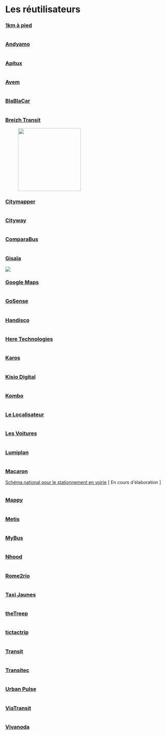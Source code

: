 # Les réutilisateurs

### [1km à pied](https://www.1kmapied.com/)

<div align="left">

<img src="../.gitbook/assets/image (79).png" alt="">

</div>

### [**Andyamo**](http://www.andyamo.fr/)

<div align="left">

<img src="../.gitbook/assets/image (87).png" alt="">

</div>

### [**Apitux**](http://www.apitux.com/)

<div align="left">

<img src="../.gitbook/assets/logo-apitux.jpg" alt="">

</div>

### [Avem](https://www.avem.fr/)

<div align="left">

<img src="../.gitbook/assets/logo.png" alt="">

</div>

### [**BlaBlaCar**](https://www.blablalines.com/)

<div align="left">

<img src="../.gitbook/assets/1.png" alt="">

</div>

### [**Breizh Transit**](https://www.breizhtransit.fr/)&#x20;

<div align="left">

<figure><img src="../.gitbook/assets/Breizh Transit (1).png" alt="" width="197"><figcaption></figcaption></figure>

</div>

### [**Citymapper**](https://citymapper.com/company)

<div align="left">

<img src="../.gitbook/assets/citymapper-1-.png" alt="">

</div>

### [**Cityway**](https://www.cityway.fr/)

<div align="left">

<img src="../.gitbook/assets/image (77).png" alt="">

</div>

### [**ComparaBus**](https://www.comparabus.com/)

<div align="left">

<img src="../.gitbook/assets/comparabus_logo (2).png" alt="">

</div>

### [**Gisaïa**](https://gisaia.com/)

![](<../.gitbook/assets/image (182) (1) (1).png>)

### [**Google Maps**](https://maps.google.fr/)

<div align="left">

<img src="../.gitbook/assets/google-maps-logo.png" alt="">

</div>

### [**GoSense**](http://www.gosense.com/)

<div align="left">

<img src="../.gitbook/assets/image (90).png" alt="">

</div>

### [**Handisco**](https://handisco.com/)

<div align="left">

<img src="../.gitbook/assets/handisco-logo.png" alt="">

</div>

### [**Here Technologies**](https://www.here.com/)

<div align="left">

<img src="../.gitbook/assets/image (81).png" alt="">

</div>

### [**Karos**](https://www.karos.fr/)

<div align="left">

<img src="../.gitbook/assets/karos-1-.png" alt="">

</div>

### [**Kisio Digital**](https://kisio.com/metiers/solutions-digitales/)

<div align="left">

<img src="../.gitbook/assets/kisio-digital-logo.png" alt="">

</div>

### [Kombo](https://www.kombo.co/)

<div align="left">

<img src="../.gitbook/assets/new-kombo.png" alt="">

</div>

### [Le Localisateur](https://localisateur.org/)

<div align="left">

<img src="../.gitbook/assets/localisateur.jpg" alt="">

</div>

### [**Les Voitures**](https://lesvoitures.fr/)

<div align="left">

<img src="../.gitbook/assets/les-voitures-com-logo-1-.png" alt="">

</div>

### [**Lumiplan**](https://www.lumiplan.com/)

<div align="left">

<img src="../.gitbook/assets/lumiplan-logo.jpg" alt="">

</div>

### [Macaron](https://macaron.ai/)

[Schéma national pour le stationnement en voirie](https://github.com/macaron-ai/onstreet-parking-schema) \[ En cours d'élaboration ]

<div align="left">

<img src="../.gitbook/assets/4.png" alt="">

</div>

### [**Mappy**](https://fr.mappy.com/)

<div align="left">

<img src="../.gitbook/assets/Logos Transport.data.gouv.fr Facilitateursréutilisateurs (2).png" alt="">

</div>

### [**Metis**](https://www.metis-reseaux.fr/)

<div align="left">

<img src="../.gitbook/assets/logo_metis_noir_sans_base-line.png" alt="">

</div>

### [**MyBus**](https://www.mybus.io/)

<div align="left">

<img src="../.gitbook/assets/Logos Transport.data.gouv.fr Facilitateursréutilisateurs (3).png" alt="">

</div>

### [**Nhood**](https://nhood.fr/fr)

<div align="left">

<img src="../.gitbook/assets/logo-lieux-en-mieux-droite-2-.png" alt="">

</div>

### [**Rome2rio**](https://www.rome2rio.com/)

<div align="left">

<img src="../.gitbook/assets/rome2rio-logo.png" alt="">

</div>

### [**Taxi Jaunes**](https://taxisjaunes.fr/)

<div align="left">

<img src="../.gitbook/assets/image (88).png" alt="">

</div>

### [**theTreep**](https://www.thetreep.com/)

<div align="left">

<img src="../.gitbook/assets/the-treep.png" alt="">

</div>

### [**tictactrip**](https://www.tictactrip.eu/)

<div align="left">

<img src="../.gitbook/assets/tictactrip.png" alt="">

</div>

### [**Transit**](https://transitapp.com/)

<div align="left">

<img src="../.gitbook/assets/transit-logo.png" alt="">

</div>

### [**Transitec**](https://transitec.net/fr/)

<div align="left">

<img src="../.gitbook/assets/image (89).png" alt="">

</div>

### [**Urban Pulse**](https://urbanpulse.fr/)

<div align="left">

<img src="../.gitbook/assets/urban-pulse-logo.png" alt="">

</div>

### [**ViaTransit**](https://viatransit.fr/)

<div align="left">

<img src="../.gitbook/assets/new-viatransit.png" alt="">

</div>

### [**Vivanoda**](https://viatransit.fr/)

<div align="left">

<img src="../.gitbook/assets/Logos Transport.data.gouv.fr Facilitateursréutilisateurs (4).png" alt="">

</div>



